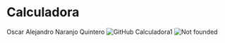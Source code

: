 # Calculadora
Oscar Alejandro Naranjo Quintero
![GitHub Calculadora1](/Imagenes_Calculadora/Calculadora1.png)
![Not founded](https://github.com/oscarnaranjo3/calculadora/blob/main/imagenes-calculadora/calculadora1.png?raw=true)
